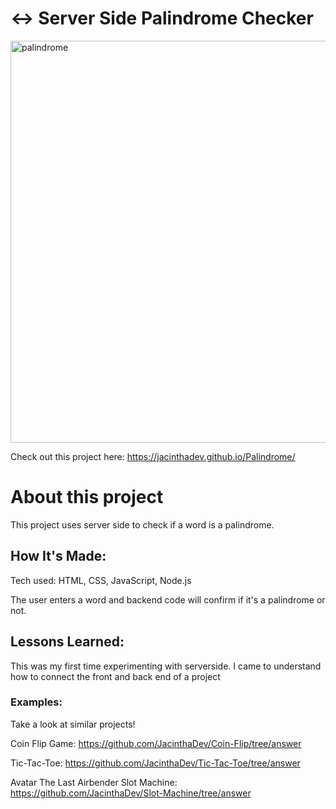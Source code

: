 # ↔️ Server Side Palindrome Checker

<img width="643" alt="palindrome" src="https://github.com/JacinthaDev/Palindrome/assets/129231721/04f15b3d-9b03-44c4-b34e-9f796b322059">


Check out this project here: https://jacinthadev.github.io/Palindrome/

# About this project
This project uses server side to check if a word is a palindrome.

## How It's Made:
Tech used: HTML, CSS, JavaScript, Node.js

The user enters a word and backend code will confirm if it's a palindrome or not.

## Lessons Learned:
This was my first time experimenting with serverside. I came to understand how to connect the front and back end of a project

### Examples:
Take a look at similar projects!

Coin Flip Game: https://github.com/JacinthaDev/Coin-Flip/tree/answer

Tic-Tac-Toe: https://github.com/JacinthaDev/Tic-Tac-Toe/tree/answer

Avatar The Last Airbender Slot Machine: https://github.com/JacinthaDev/Slot-Machine/tree/answer


